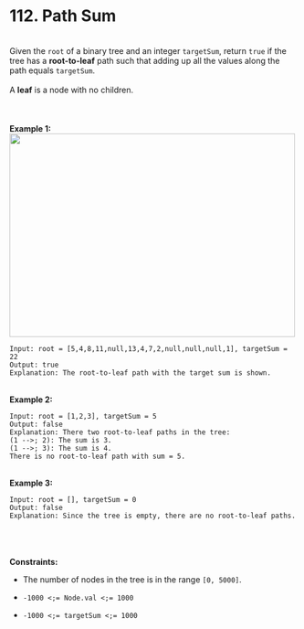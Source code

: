 # 112. Path Sum

<br />Given the `root` of a binary tree and an integer `targetSum`, return `true` if the tree has a **root-to-leaf** path such that adding up all the values along the path equals `targetSum`.<br />
<br />A **leaf** is a node with no children.<br />
<br /> <br />
<br />**Example 1:**<br />
<img alt="" src="https://assets.leetcode.com/uploads/2021/01/18/pathsum1.jpg" style="width:500px;height:356px"/>
```
Input: root = [5,4,8,11,null,13,4,7,2,null,null,null,1], targetSum = 22
Output: true
Explanation: The root-to-leaf path with the target sum is shown.
```
<br />**Example 2:**<br />
<img alt="" src="https://assets.leetcode.com/uploads/2021/01/18/pathsum2.jpg"/>
```
Input: root = [1,2,3], targetSum = 5
Output: false
Explanation: There two root-to-leaf paths in the tree:
(1 -->; 2): The sum is 3.
(1 -->; 3): The sum is 4.
There is no root-to-leaf path with sum = 5.
```
<br />**Example 3:**<br />
```
Input: root = [], targetSum = 0
Output: false
Explanation: Since the tree is empty, there are no root-to-leaf paths.
```
<br /> <br />
<br />**Constraints:**<br />

* The number of nodes in the tree is in the range `[0, 5000]`.

* `-1000 <;= Node.val <;= 1000`

* `-1000 <;= targetSum <;= 1000`
